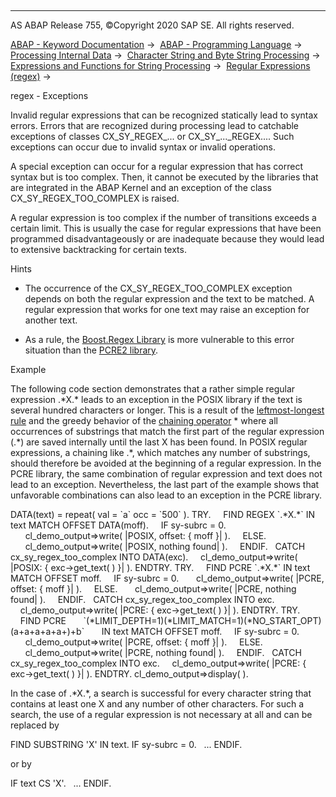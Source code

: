   

* * *

AS ABAP Release 755, ©Copyright 2020 SAP SE. All rights reserved.

[ABAP - Keyword Documentation](https://help.sap.com/doc/abapdocu_755_index_htm/7.55/en-US/abenabap.htm) →  [ABAP - Programming Language](https://help.sap.com/doc/abapdocu_755_index_htm/7.55/en-US/abenabap_reference.htm) →  [Processing Internal Data](https://help.sap.com/doc/abapdocu_755_index_htm/7.55/en-US/abenabap_data_working.htm) →  [Character String and Byte String Processing](https://help.sap.com/doc/abapdocu_755_index_htm/7.55/en-US/abenabap_data_string.htm) →  [Expressions and Functions for String Processing](https://help.sap.com/doc/abapdocu_755_index_htm/7.55/en-US/abenstring_processing_expr_func.htm) →  [Regular Expressions (regex)](https://help.sap.com/doc/abapdocu_755_index_htm/7.55/en-US/abenregular_expressions.htm) → 

regex - Exceptions

Invalid regular expressions that can be recognized statically lead to syntax errors. Errors that are recognized during processing lead to catchable exceptions of classes CX\_SY\_REGEX\_... or CX\_SY\_...\_REGEX.... Such exceptions can occur due to invalid syntax or invalid operations.

A special exception can occur for a regular expression that has correct syntax but is too complex. Then, it cannot be executed by the libraries that are integrated in the ABAP Kernel and an exception of the class CX\_SY\_REGEX\_TOO\_COMPLEX is raised.

A regular expression is too complex if the number of transitions exceeds a certain limit. This is usually the case for regular expressions that have been programmed disadvantageously or are inadequate because they would lead to extensive backtracking for certain texts.

Hints

-   The occurrence of the CX\_SY\_REGEX\_TOO\_COMPLEX exception depends on both the regular expression and the text to be matched. A regular expression that works for one text may raise an exception for another text.

-   As a rule, the [Boost.Regex Library](http://www.boost.org/doc/libs/1_31_0/libs/regex/doc/index.html) is more vulnerable to this error situation than the [PCRE2 library](https://www.pcre.org/).

Example

The following code section demonstrates that a rather simple regular expression .\*X.\* leads to an exception in the POSIX library if the text is several hundred characters or longer. This is a result of the [leftmost-longest rule](https://help.sap.com/doc/abapdocu_755_index_htm/7.55/en-US/abenregex_posix_search.htm) and the greedy behavior of the [chaining operator](https://help.sap.com/doc/abapdocu_755_index_htm/7.55/en-US/abenregex_posix_syntax_operators.htm) \* where all occurrences of substrings that match the first part of the regular expression (.\*) are saved internally until the last X has been found. In POSIX regular expressions, a chaining like .\*, which matches any number of substrings, should therefore be avoided at the beginning of a regular expression. In the PCRE library, the same combination of regular expression and text does not lead to an exception. Nevertheless, the last part of the example shows that unfavorable combinations can also lead to an exception in the PCRE library.

DATA(text) = repeat( val = \`a\` occ = \`500\` ).
TRY.
    FIND REGEX \`.\*X.\*\` IN text MATCH OFFSET DATA(moff).
    IF sy-subrc = 0.
      cl\_demo\_output=>write( |POSIX, offset: { moff }| ).
    ELSE.
      cl\_demo\_output=>write( |POSIX, nothing found| ).
    ENDIF.
  CATCH cx\_sy\_regex\_too\_complex INTO DATA(exc).
    cl\_demo\_output=>write( |POSIX: { exc->get\_text( ) }| ).
ENDTRY.
TRY.
    FIND PCRE \`.\*X.\*\` IN text MATCH OFFSET moff.
    IF sy-subrc = 0.
      cl\_demo\_output=>write( |PCRE, offset: { moff }| ).
    ELSE.
      cl\_demo\_output=>write( |PCRE, nothing found| ).
    ENDIF.
  CATCH cx\_sy\_regex\_too\_complex INTO exc.
    cl\_demo\_output=>write( |PCRE: { exc->get\_text( ) }| ).
ENDTRY.
TRY.
    FIND PCRE
      \`(\*LIMIT\_DEPTH=1)(\*LIMIT\_MATCH=1)(\*NO\_START\_OPT)(a+a+a+a+a+)+b\`
      IN text MATCH OFFSET moff.
    IF sy-subrc = 0.
      cl\_demo\_output=>write( |PCRE, offset: { moff }| ).
    ELSE.
      cl\_demo\_output=>write( |PCRE, nothing found| ).
    ENDIF.
  CATCH cx\_sy\_regex\_too\_complex INTO exc.
    cl\_demo\_output=>write( |PCRE: { exc->get\_text( ) }| ).
ENDTRY.
cl\_demo\_output=>display( ).

In the case of .\*X.\*, a search is successful for every character string that contains at least one X and any number of other characters. For such a search, the use of a regular expression is not necessary at all and can be replaced by

FIND SUBSTRING 'X' IN text.
IF sy-subrc = 0.
  ...
ENDIF.

or by

IF text CS 'X'.
  ...
ENDIF.